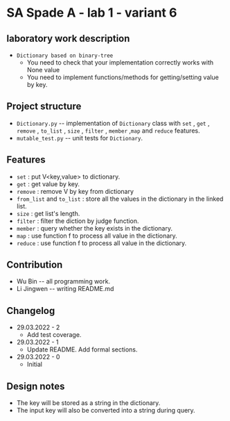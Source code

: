 # SA Spade A - lab 1 - variant 6

## laboratory work description

* `Dictionary based on binary-tree`
  + You need to check that your implementation correctly works with None value
  + You need to implement functions/methods for getting/setting value by key.
  
## Project structure

* `Dictionary.py` -- implementation of `Dictionary` class with `set` , `get` , `remove` , `to_list` , `size` , `filter` , `member` ,`map` and `reduce` features.
* `mutable_test.py` -- unit tests for `Dictionary`.

## Features

* `set` : put V<key,value> to dictionary.
* `get` : get value by key.
* `remove` : remove V by key from dictionary
* `from_list` and `to_list` : store all the values in the dictionary in the linked list.
* `size` : get list's length.
* `filter` : filter the diction by judge function.
* `member` : query whether the key exists in the dictionary.
* `map` : use function f to process all value in the dictionary.
* `reduce` : use function f to process all value in the dictionary.

## Contribution

* Wu Bin -- all programming work.
* Li Jingwen -- writing README.md

## Changelog
* 29.03.2022 - 2 
  + Add test coverage.
* 29.03.2022 - 1
  + Update README. Add formal sections.
* 29.03.2022 - 0
  + Initial

## Design notes
* The key will be stored as a string in the dictionary.
* The input key will also be converted into a string during query.
